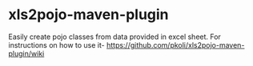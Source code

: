 # xls2pojo-maven-plugin
Easily create pojo classes from data provided in excel sheet.
For instructions on how to use it-
https://github.com/pkoli/xls2pojo-maven-plugin/wiki
